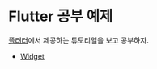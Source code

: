 # Flutter 공부 예제

[플러터](https://flutter.dev/)에서 제공하는 튜토리얼을 보고 공부하자.

-   [Widget](https://docs.flutter.dev/development/ui/widgets-intro)
